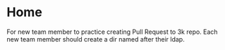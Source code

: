 # Home

For new team member to practice creating Pull Request to 3k repo.
Each new team member should create a dir named after their ldap.
